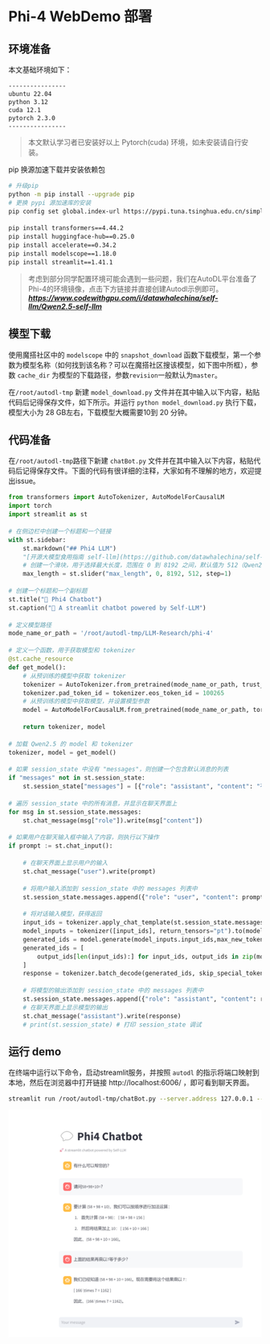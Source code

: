 # Phi-4 WebDemo 部署

## 环境准备

本文基础环境如下：

```
----------------
ubuntu 22.04
python 3.12
cuda 12.1
pytorch 2.3.0
----------------
```

> 本文默认学习者已安装好以上 Pytorch(cuda) 环境，如未安装请自行安装。

pip 换源加速下载并安装依赖包

```bash
# 升级pip
python -m pip install --upgrade pip
# 更换 pypi 源加速库的安装
pip config set global.index-url https://pypi.tuna.tsinghua.edu.cn/simple

pip install transformers==4.44.2
pip install huggingface-hub==0.25.0
pip install accelerate==0.34.2
pip install modelscope==1.18.0
pip install streamlit==1.41.1
```

>考虑到部分同学配置环境可能会遇到一些问题，我们在AutoDL平台准备了Phi-4的环境镜像，点击下方链接并直接创建Autodl示例即可。 ***https://www.codewithgpu.com/i/datawhalechina/self-llm/Qwen2.5-self-llm***

## 模型下载

使用魔搭社区中的 `modelscope` 中的 `snapshot_download` 函数下载模型，第一个参数为模型名称（如何找到该名称？可以在魔搭社区搜该模型，如下图中所框），参数 `cache_dir` 为模型的下载路径，参数`revision`一般默认为`master`。

在`/root/autodl-tmp` 新建 `model_download.py` 文件并在其中输入以下内容，粘贴代码后记得保存文件，如下所示。并运行 `python model_download.py` 执行下载，模型大小为 28 GB左右，下载模型大概需要10到 20 分钟。


## 代码准备

在`/root/autodl-tmp`路径下新建 `chatBot.py` 文件并在其中输入以下内容，粘贴代码后记得保存文件。下面的代码有很详细的注释，大家如有不理解的地方，欢迎提出issue。

```python
from transformers import AutoTokenizer, AutoModelForCausalLM
import torch
import streamlit as st

# 在侧边栏中创建一个标题和一个链接
with st.sidebar:
    st.markdown("## Phi4 LLM")
    "[开源大模型食用指南 self-llm](https://github.com/datawhalechina/self-llm.git)"
    # 创建一个滑块，用于选择最大长度，范围在 0 到 8192 之间，默认值为 512（Qwen2.5 支持 128K 上下文，并能生成最多 8K tokens）
    max_length = st.slider("max_length", 0, 8192, 512, step=1)

# 创建一个标题和一个副标题
st.title("💬 Phi4 Chatbot")
st.caption("🚀 A streamlit chatbot powered by Self-LLM")

# 定义模型路径
mode_name_or_path = '/root/autodl-tmp/LLM-Research/phi-4'

# 定义一个函数，用于获取模型和 tokenizer
@st.cache_resource
def get_model():
    # 从预训练的模型中获取 tokenizer
    tokenizer = AutoTokenizer.from_pretrained(mode_name_or_path, trust_remote_code=True)
    tokenizer.pad_token_id = tokenizer.eos_token_id = 100265
    # 从预训练的模型中获取模型，并设置模型参数
    model = AutoModelForCausalLM.from_pretrained(mode_name_or_path, torch_dtype=torch.bfloat16,  device_map="auto")

    return tokenizer, model

# 加载 Qwen2.5 的 model 和 tokenizer
tokenizer, model = get_model()

# 如果 session_state 中没有 "messages"，则创建一个包含默认消息的列表
if "messages" not in st.session_state:
    st.session_state["messages"] = [{"role": "assistant", "content": "有什么可以帮您的？"}]

# 遍历 session_state 中的所有消息，并显示在聊天界面上
for msg in st.session_state.messages:
    st.chat_message(msg["role"]).write(msg["content"])

# 如果用户在聊天输入框中输入了内容，则执行以下操作
if prompt := st.chat_input():

    # 在聊天界面上显示用户的输入
    st.chat_message("user").write(prompt)

    # 将用户输入添加到 session_state 中的 messages 列表中
    st.session_state.messages.append({"role": "user", "content": prompt})

    # 将对话输入模型，获得返回
    input_ids = tokenizer.apply_chat_template(st.session_state.messages,tokenize=False,add_generation_prompt=True)
    model_inputs = tokenizer([input_ids], return_tensors="pt").to(model.device)
    generated_ids = model.generate(model_inputs.input_ids,max_new_tokens=max_length)
    generated_ids = [
        output_ids[len(input_ids):] for input_ids, output_ids in zip(model_inputs.input_ids, generated_ids)
    ]
    response = tokenizer.batch_decode(generated_ids, skip_special_tokens=True)[0]

    # 将模型的输出添加到 session_state 中的 messages 列表中
    st.session_state.messages.append({"role": "assistant", "content": response})
    # 在聊天界面上显示模型的输出
    st.chat_message("assistant").write(response)
    # print(st.session_state) # 打印 session_state 调试
```

## 运行 demo

在终端中运行以下命令，启动streamlit服务，并按照 `autodl` 的指示将端口映射到本地，然后在浏览器中打开链接 http://localhost:6006/ ，即可看到聊天界面。

```bash
streamlit run /root/autodl-tmp/chatBot.py --server.address 127.0.0.1 --server.port 6006
```

![Phi-4 WebDemo](images/image03-1.png)

